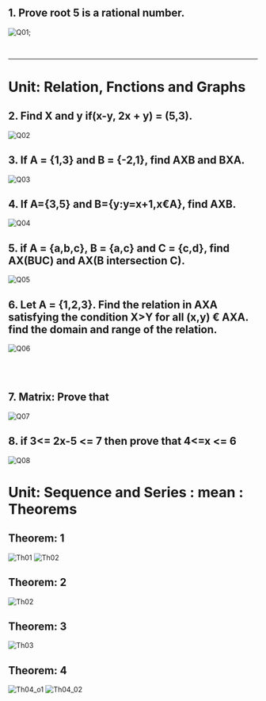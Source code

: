 ## 1. Prove root 5 is a rational number.
![Q01](./assets/Q01.jpg);

<br>
<hr>

# Unit: Relation, Fnctions and Graphs

## 2. Find X and y if(x-y, 2x + y) = (5,3).
![Q02](./assets/Q02.jpg)

## 3. If A = {1,3} and B = {-2,1}, find AXB and BXA.
![Q03](./assets/Q03.jpg)

## 4. If A={3,5} and B={y:y=x+1,x€A}, find AXB.
![Q04](./assets/Q04.jpg)

## 5. if A = {a,b,c}, B = {a,c} and C = {c,d}, find AX(BUC) and AX(B intersection C).
![Q05](./assets/Q05.jpg)

## 6. Let A = {1,2,3}. Find the relation in AXA satisfying the condition X>Y for all (x,y) € AXA. find the domain and range of the relation.
![Q06](./assets/Q06.jpg)

<br><br>

## 7. Matrix: Prove that
![Q07](./assets/Q07.jpg)

## 8. if 3<= 2x-5 <= 7 then prove that 4<=x <= 6
![Q08](./assets/Q08.jpg)

# Unit: Sequence and Series : mean : Theorems
## Theorem: 1
![Th01](./assets/Th01_01.jpg)
![Th02](./assets/Th01_02.jpg)
## Theorem: 2
![Th02](./assets/Th02.jpg)
## Theorem: 3
![Th03](./assets/Th03.jpg)
## Theorem: 4
![Th04_o1](./assets/Th04_01.jpg)
![Th04_02](./assets/Th04_02.jpg)


